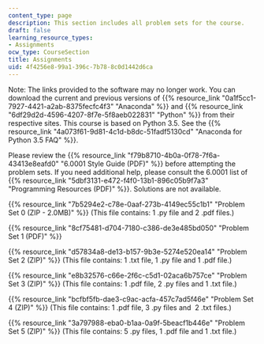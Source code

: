 ```yaml
---
content_type: page
description: This section includes all problem sets for the course.
draft: false
learning_resource_types:
- Assignments
ocw_type: CourseSection
title: Assignments
uid: 4f4256e8-99a1-396c-7b78-8c0d1442d6ca
---
```

Note: The links provided to the software may no longer work. You can download the current and previous versions of {{% resource_link "0a1f5cc1-7927-4421-a2ab-8375fecfc4f3" "Anaconda" %}} and {{% resource_link "6df29d2d-4596-4207-8f7e-5f8aeb022831" "Python" %}} from their respective sites. This course is based on Python 3.5. See the {{% resource_link "4a073f61-9d81-4c1d-b8dc-51fadf5130cd" "Anaconda for Python 3.5 FAQ" %}}.

Please review the {{% resource_link "f79b8710-4b0a-0f78-7f6a-43413e8eafd0" "6.0001 Style Guide (PDF)" %}} before attempting the problem sets. If you need additional help, please consult the 6.0001 list of {{% resource_link "5dbf3131-e472-f4f0-13b1-896c05b9f7a3" "Programming Resources (PDF)" %}}. Solutions are not available.

{{% resource_link "7b5294e2-c78e-0aaf-273b-4149ec55c1b1" "Problem Set 0 (ZIP - 2.0MB)" %}} (This file contains: 1 .py file and 2 .pdf files.)

{{% resource_link "8cf75481-d704-7180-c386-de3e485bd050" "Problem Set 1 (PDF)" %}}

{{% resource_link "d57834a8-de13-b157-9b3e-5274e520ea14" "Problem Set 2 (ZIP)" %}} (This file contains: 1 .txt file, 1 .py file and 1 .pdf file.)

{{% resource_link "e8b32576-c66e-2f6c-c5d1-02aca6b757ce" "Problem Set 3 (ZIP)" %}} (This file contains: 1 .pdf file, 2 .py files and 1 .txt file.)

{{% resource_link "bcfbf5fb-dae3-c9ac-acfa-457c7ad5f46e" "Problem Set 4 (ZIP)" %}} (This file contains: 1 .pdf file, 3 .py files and  2 .txt files.)

{{% resource_link "3a797988-eba0-b1aa-0a9f-5beacf1b446e" "Problem Set 5 (ZIP)" %}} (This file contains: 5 .py files, 1 .pdf file and 1 .txt file.)